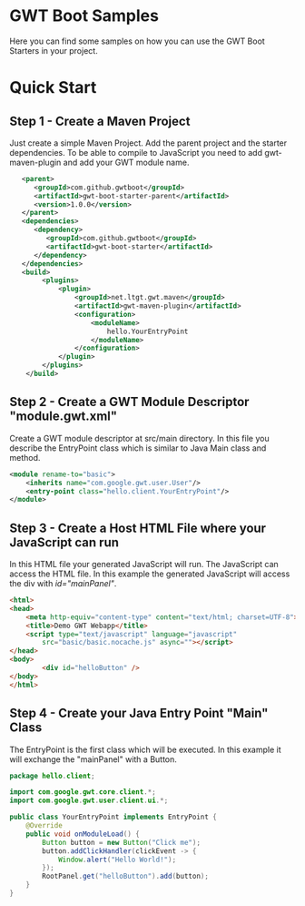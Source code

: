 # GWT Boot Samples

Here you can find some samples on how you can use the GWT Boot Starters in 
your project.

# Quick Start

## Step 1 - Create a Maven Project

Just create a simple Maven Project. Add the parent project and the 
starter dependencies. To be able to compile to JavaScript you
need to add gwt-maven-plugin and add your GWT module name.

```xml
   <parent>
      <groupId>com.github.gwtboot</groupId>
      <artifactId>gwt-boot-starter-parent</artifactId>
      <version>1.0.0</version>
   </parent>
   <dependencies>
      <dependency>
         <groupId>com.github.gwtboot</groupId>
         <artifactId>gwt-boot-starter</artifactId>
      </dependency>
   </dependencies>
   <build>
        <plugins>
            <plugin>
                <groupId>net.ltgt.gwt.maven</groupId>
                <artifactId>gwt-maven-plugin</artifactId>
                <configuration>
                    <moduleName>
                        hello.YourEntryPoint
                    </moduleName>
                </configuration>
            </plugin>
        </plugins>
    </build>
```

## Step 2 - Create a GWT Module Descriptor "module.gwt.xml"

Create a GWT module descriptor at src/main directory. In this file
you describe the EntryPoint class which is similar to Java Main class
and method.

```xml
<module rename-to="basic">
	<inherits name="com.google.gwt.user.User"/>
	<entry-point class="hello.client.YourEntryPoint"/>
</module>
```

## Step 3 - Create a Host HTML File where your JavaScript can run

In this HTML file your generated JavaScript will run. The JavaScript
can access the HTML file. In this example the generated JavaScript
will access the div with _id="mainPanel"_. 

```html
<html>
<head>
	<meta http-equiv="content-type" content="text/html; charset=UTF-8">
	<title>Demo GWT Webapp</title>
	<script type="text/javascript" language="javascript"
		src="basic/basic.nocache.js" async=""></script>
</head>
<body>
    	<div id="helloButton" />
</body>
</html>
```

## Step 4 - Create your Java Entry Point "Main" Class

The EntryPoint is the first class which will be executed. 
In this example it will exchange the "mainPanel" with a
Button.

```java
package hello.client;

import com.google.gwt.core.client.*;
import com.google.gwt.user.client.ui.*;

public class YourEntryPoint implements EntryPoint {
	@Override
	public void onModuleLoad() {
		Button button = new Button("Click me");
		button.addClickHandler(clickEvent -> {
			Window.alert("Hello World!");
		});
		RootPanel.get("helloButton").add(button);
	}
}

```


